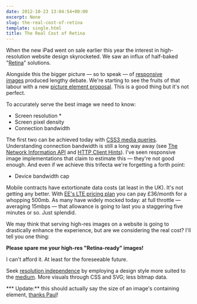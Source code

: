 ```yaml
---
date: 2012-10-23 13:04:54+00:00
excerpt: None
slug: the-real-cost-of-retina
template: single.html
title: The Real Cost of Retina
---
```


When the new iPad went on sale earlier this year the interest in high-resolution website design skyrocketed. We saw an influx of half-baked "[Retina](/2012/07/13/vector-graphics-retina-and-you/)" solutions.

Alongside this the bigger picture — so to speak — of [responsive images](http://www.w3.org/community/respimg/) produced lengthy debate. We're starting to see the fruits of that labour with a new [picture element proposal](http://responsiveimagescg.github.com/picture-element/). This is a good thing but it's not perfect.

To accurately serve the best image we need to know:

* Screen resolution *
* Screen pixel density
* Connection bandwidth

The first two can be achieved today with [CSS3 media queries](http://www.w3.org/TR/css3-mediaqueries/). Understanding connection bandwidth is still a long way away (see [The Network Information API](http://dvcs.w3.org/hg/dap/raw-file/tip/network-api/Overview.html) and [HTTP Client Hints](https://docs.google.com/document/d/1xCtGvPbvVLacg45MWdAlLBnuWa7sJM1cEk1lI6nv--c/mobilebasic?pli=1)). I've seen responsive image implementations that claim to estimate this — they're not good enough. And even if we achieve this trifecta we're forgetting a forth point:

* Device bandwidth cap

Mobile contracts have extortionate data costs (at least in the UK). It's not getting any better. With [EE's LTE pricing plan](http://www.theverge.com/2012/10/22/3539628/ee-lte-price-plans) you can pay £36/month for a whopping 500mb. As many have widely mocked today: at full throttle — averaging 15mbps — that allowance is going to last you a staggering five minutes or so. Just splendid.

We may think that serving high-res images on a website is going to drastically enhance the experience, but are we considering the real cost? I'll tell you one thing:

**Please spare me your high-res "Retina-ready" images!**

I can't afford it. At least for the foreseeable future.

Seek [resolution independence](http://coding.smashingmagazine.com/2012/01/16/resolution-independence-with-svg/) by employing a design style more suited to the [medium](/2012/09/25/what-is-the-medium/). More visuals through CSS and SVG; less bitmap data.

*** Update:** this should actually say the size of an image's containing element, [thanks Paul](http://twitter.com/paulrobertlloyd/status/260732321081200640)!



